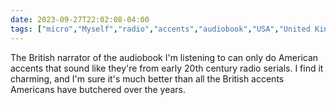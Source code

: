 ```yaml
---
date: 2023-09-27T22:02:08-04:00
tags: ["micro","Myself","radio","accents","audiobook","USA","United Kingdom"]
---
```

The British narrator of the audiobook I'm listening to can only do American accents that sound like they're from early 20th century radio serials. I find it charming, and I'm sure it's much better than all the British accents Americans have butchered over the years.